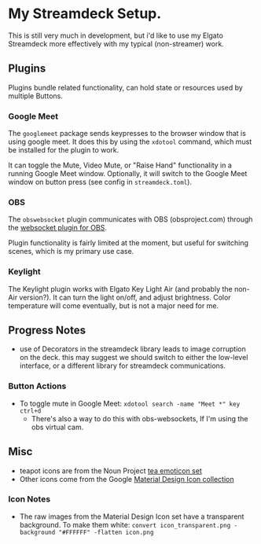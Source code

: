 # My Streamdeck Setup.

This is still very much in development, but i'd like to use my Elgato Streamdeck
more effectively with my typical (non-streamer) work.

## Plugins

Plugins bundle related functionality, can hold state or resources used by multiple Buttons.

### Google Meet

The `googlemeet` package sends keypresses to the browser window that is using
google meet. It does this by using the `xdotool` command, which must be
installed for the plugin to work.

It can toggle the Mute, Video Mute, or "Raise Hand" functionality in a running Google Meet window.
Optionally, it will switch to the Google Meet window on button press (see config in `streamdeck.toml`).

### OBS

The `obswebsocket` plugin communicates with OBS (obsproject.com) through the
[websocket plugin for
OBS](https://obsproject.com/forum/resources/obs-websocket-remote-control-obs-studio-from-websockets.466/).

Plugin functionality is fairly limited at the moment, but useful for switching
scenes, which is my primary use case.

### Keylight

The Keylight plugin works with Elgato Key Light Air (and probably the non-Air
version?). It can turn the light on/off, and adjust brightness. Color
temperature will come eventually, but is not a major need for me.

## Progress Notes

- use of Decorators in the streamdeck library leads to image corruption on the
deck. this may suggest we should switch to either the low-level interface, or a
different library for streamdeck communications.

### Button Actions
* To toggle mute in Google Meet:
    `xdotool search -name "Meet *" key ctrl+d`
    * There's also a way to do this with obs-websockets, If I'm using the obs virtual cam.

## Misc
- teapot icons are from the Noun Project [tea emoticon set](https://thenounproject.com/aomam/collection/teapot-emoticons-line)
- Other icons come from the Google [Material Design Icon collection](https://fonts.google.com/icons)

### Icon Notes
- The raw images from the Material Design Icon set have a transparent
  background. To make them white: `convert icon_transparent.png -background "#FFFFFF" -flatten icon.png`
